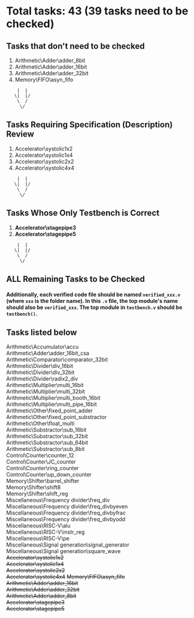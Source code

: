 # Total tasks: 43 (39 tasks need to be checked)

## Tasks that don't need to be checked
1. Arithmetic\Adder\adder_8bit
2. Arithmetic\Adder\adder_16bit
3. Arithmetic\Adder\adder_32bit
4. Memory\FIFO\asyn_fifo

```
    |  |
   \|  |/
    \  /
     \/
```

## Tasks Requiring Specification (Description) Review
1. Accelerator\systolic1x2
7. Accelerator\systolic1x4
8. Accelerator\systolic2x2
9. Accelerator\systolic4x4

```
    |  |
   \|  |/
    \  /
     \/
```

## Tasks Whose Only Testbench is Correct
1. **Accelerator\stagepipe3**
11. **Accelerator\stagepipe5**

```
    |  |
   \|  |/
    \  /
     \/
```

## ALL Remaining Tasks to be Checked

#### Additionally, each verified code file should be named `verified_xxx.v` (where `xxx` is the folder name). In this `.v` file, the top module's name should also be `verified_xxx`. The top module in `testbench.v` should be `testbench()`.

## Tasks listed below
Arithmetic\Accumulator\accu  
Arithmetic\Adder\adder_16bit_csa  
Arithmetic\Comparator\comparator_32bit  
Arithmetic\Divider\div_16bit  
Arithmetic\Divider\div_32bit  
Arithmetic\Divider\radix2_div  
Arithmetic\Multiplier\multi_16bit  
Arithmetic\Multiplier\multi_32bit  
Arithmetic\Multiplier\multi_booth_16bit  
Arithmetic\Multiplier\multi_pipe_16bit  
Arithmetic\Other\fixed_point_adder  
Arithmetic\Other\fixed_point_substractor  
Arithmetic\Other\float_multi  
Arithmetic\Substractor\sub_16bit  
Arithmetic\Substractor\sub_32bit  
Arithmetic\Substractor\sub_64bit  
Arithmetic\Substractor\sub_8bit  
Control\Counter\counter_12  
Control\Counter\JC_counter  
Control\Counter\ring_counter  
Control\Counter\up_down_counter  
Memory\Shifter\barrel_shifter  
Memory\Shifter\shift8  
Memory\Shifter\shift_reg  
Miscellaneous\Frequency divider\freq_div  
Miscellaneous\Frequency divider\freq_divbyeven  
Miscellaneous\Frequency divider\freq_divbyfrac  
Miscellaneous\Frequency divider\freq_divbyodd  
Miscellaneous\RISC-V\alu  
Miscellaneous\RISC-V\instr_reg  
Miscellaneous\RISC-V\pe  
Miscellaneous\Signal generation\signal_generator  
Miscellaneous\Signal generation\square_wave  
~~Accelerator\systolic1x2~~  
~~Accelerator\systolic1x4~~  
~~Accelerator\systolic2x2~~  
~~Accelerator\systolic4x4~~ 
~~Memory\FIFO\asyn_fifo~~  
~~Arithmetic\Adder\adder_16bit~~  
~~Arithmetic\Adder\adder_32bit~~  
~~Arithmetic\Adder\adder_8bit~~  
~~Accelerator\stagepipe3~~  
~~Accelerator\stagepipe5~~   

